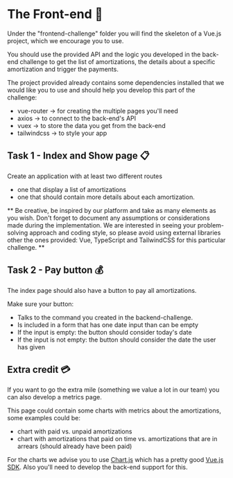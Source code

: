 # The Front-end 🎨

Under the "frontend-challenge" folder you will find the skeleton of a Vue.js project, which we encourage you to use.

You should use the provided API and the logic you developed in the back-end challenge to get the list of amortizations, the details about a specific amortization and trigger the payments.

The project provided already contains some dependencies installed that we would like you to use and should help you develop this part of the challenge:

- vue-router -> for creating the multiple pages you'll need
- axios -> to connect to the back-end's API
- vuex -> to store the data you get from the back-end
- tailwindcss -> to style your app

## Task 1 - Index and Show page 📋

Create an application with at least two different routes
- one that display a list of amortizations 
- one that should contain more details about each amortization.

** Be creative, be inspired by our platform and take as many elements as you wish. Don't forget to document any assumptions or considerations made during the implementation. We are interested in seeing your problem-solving approach and coding style, so please avoid using external libraries other the ones provided: Vue, TypeScript and TailwindCSS for this particular challenge. **

## Task 2 - Pay button 💰

The index page should also have a button to pay all amortizations. 

Make sure your button:

- Talks to the command you created in the backend-challenge.
- Is included in a form that has one date input than can be empty
- If the input is empty: the button should consider today's date
- If the input is not empty: the button should consider the date the user has given

## Extra credit 💳
If you want to go the extra mile (something we value a lot in our team) you can also develop a metrics page.

This page could contain some charts with metrics about the amortizations, some examples could be:
- chart with paid vs. unpaid amortizations
- chart with amortizations that paid on time vs. amortizations that are in arrears (should already have been paid) 

For the charts we advise you to use [Chart.js](https://www.chartjs.org/) which has a pretty good [Vue.js SDK](https://vue-chartjs.org/). Also you'll need to develop the back-end support for this.
